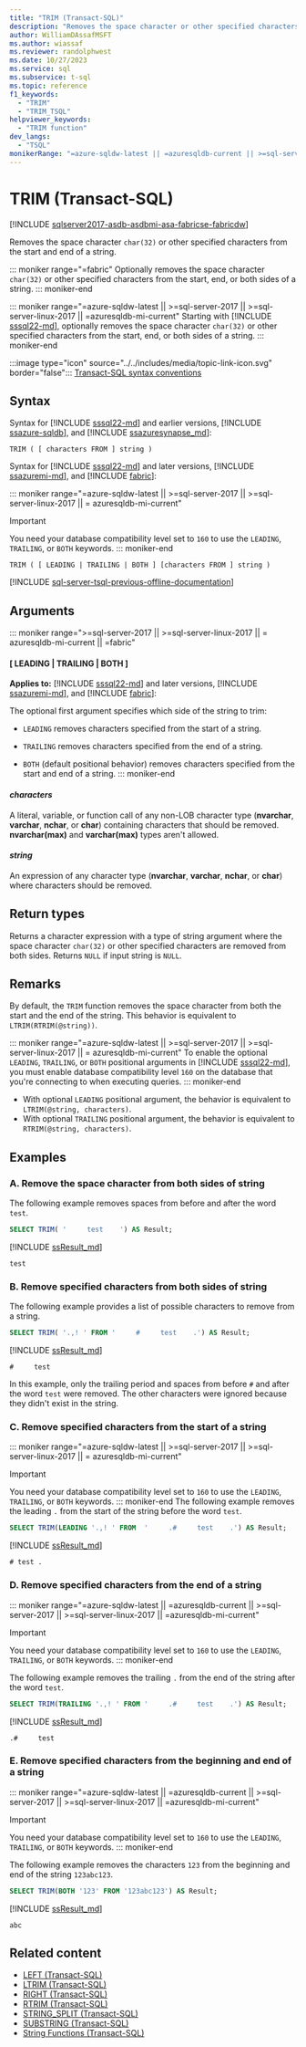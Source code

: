 ```yaml
---
title: "TRIM (Transact-SQL)"
description: "Removes the space character or other specified characters from the start and end of a string."
author: WilliamDAssafMSFT
ms.author: wiassaf
ms.reviewer: randolphwest
ms.date: 10/27/2023
ms.service: sql
ms.subservice: t-sql
ms.topic: reference
f1_keywords:
  - "TRIM"
  - "TRIM_TSQL"
helpviewer_keywords:
  - "TRIM function"
dev_langs:
  - "TSQL"
monikerRange: "=azure-sqldw-latest || =azuresqldb-current || >=sql-server-2017 || >=sql-server-linux-2017 || =azuresqldb-mi-current || =fabric"
---
```

# TRIM (Transact-SQL)

[!INCLUDE [sqlserver2017-asdb-asdbmi-asa-fabricse-fabricdw](../../includes/applies-to-version/sqlserver2017-asdb-asdbmi-asa-fabricse-fabricdw.md)]

Removes the space character `char(32)` or other specified characters from the start and end of a string.

::: moniker range="=fabric"
Optionally removes the space character `char(32)` or other specified characters from the start, end, or both sides of a string.
::: moniker-end

::: moniker range="=azure-sqldw-latest || >=sql-server-2017 || >=sql-server-linux-2017 || =azuresqldb-mi-current"
Starting with [!INCLUDE [sssql22-md](../../includes/sssql22-md.md)], optionally removes the space character `char(32)` or other specified characters from the start, end, or both sides of a string.
::: moniker-end

:::image type="icon" source="../../includes/media/topic-link-icon.svg" border="false"::: [Transact-SQL syntax conventions](../language-elements/transact-sql-syntax-conventions-transact-sql.md)

## Syntax

Syntax for [!INCLUDE [sssql22-md](../../includes/sssql22-md.md)] and earlier versions, [!INCLUDE [ssazure-sqldb](../../includes/ssazure-sqldb.md)], and [!INCLUDE [ssazuresynapse_md](../../includes/ssazuresynapse-md.md)]:

```syntaxsql
TRIM ( [ characters FROM ] string )
```

Syntax for [!INCLUDE [sssql22-md](../../includes/sssql22-md.md)] and later versions, [!INCLUDE [ssazuremi-md](../../includes/ssazuremi-md.md)], and [!INCLUDE [fabric](../../includes/fabric.md)]:

::: moniker range="=azure-sqldw-latest || >=sql-server-2017 || >=sql-server-linux-2017 || = azuresqldb-mi-current"
> [!IMPORTANT]  
> You need your database compatibility level set to `160` to use the `LEADING`, `TRAILING`, or `BOTH` keywords.
::: moniker-end

```syntaxsql
TRIM ( [ LEADING | TRAILING | BOTH ] [characters FROM ] string )
```

[!INCLUDE [sql-server-tsql-previous-offline-documentation](../../includes/sql-server-tsql-previous-offline-documentation.md)]

## Arguments

::: moniker range=">=sql-server-2017 || >=sql-server-linux-2017 || = azuresqldb-mi-current || =fabric"
#### [ LEADING | TRAILING | BOTH ]

**Applies to:** [!INCLUDE [sssql22-md](../../includes/sssql22-md.md)] and later versions, [!INCLUDE [ssazuremi-md](../../includes/ssazuremi-md.md)], and [!INCLUDE [fabric](../../includes/fabric.md)]:

The optional first argument specifies which side of the string to trim:

- `LEADING` removes characters specified from the start of a string.

- `TRAILING` removes characters specified from the end of a string.

- `BOTH` (default positional behavior) removes characters specified from the start and end of a string.
::: moniker-end

#### *characters*

A literal, variable, or function call of any non-LOB character type (**nvarchar**, **varchar**, **nchar**, or **char**) containing characters that should be removed. **nvarchar(max)** and **varchar(max)** types aren't allowed.

#### *string*

An expression of any character type (**nvarchar**, **varchar**, **nchar**, or **char**) where characters should be removed.

## Return types

Returns a character expression with a type of string argument where the space character `char(32)` or other specified characters are removed from both sides. Returns `NULL` if input string is `NULL`.

## Remarks

By default, the `TRIM` function removes the space character from both the start and the end of the string. This behavior is equivalent to `LTRIM(RTRIM(@string))`.

::: moniker range="=azure-sqldw-latest || >=sql-server-2017 || >=sql-server-linux-2017 || = azuresqldb-mi-current"
To enable the optional `LEADING`, `TRAILING`, or `BOTH` positional arguments in [!INCLUDE [sssql22-md](../../includes/sssql22-md.md)], you must enable database compatibility level `160` on the database that you're connecting to when executing queries.
::: moniker-end

- With optional `LEADING` positional argument, the behavior is equivalent to `LTRIM(@string, characters)`.
- With optional `TRAILING` positional argument, the behavior is equivalent to `RTRIM(@string, characters)`.

## Examples

### A. Remove the space character from both sides of string

The following example removes spaces from before and after the word `test`.

```sql
SELECT TRIM( '     test    ') AS Result;
```

[!INCLUDE [ssResult_md](../../includes/ssresult-md.md)]

```output
test
```

### B. Remove specified characters from both sides of string

The following example provides a list of possible characters to remove from a string.

```sql
SELECT TRIM( '.,! ' FROM '     #     test    .') AS Result;
```

[!INCLUDE [ssResult_md](../../includes/ssresult-md.md)]

```output
#     test
```

In this example, only the trailing period and spaces from before `#` and after the word `test` were removed. The other characters were ignored because they didn't exist in the string.

### C. Remove specified characters from the start of a string

::: moniker range="=azure-sqldw-latest || >=sql-server-2017 || >=sql-server-linux-2017 || = azuresqldb-mi-current"
> [!IMPORTANT]  
> You need your database compatibility level set to `160` to use the `LEADING`, `TRAILING`, or `BOTH` keywords.
::: moniker-end
The following example removes the leading `.` from the start of the string before the word `test`.

```sql
SELECT TRIM(LEADING '.,! ' FROM  '     .#     test    .') AS Result;
```

[!INCLUDE [ssResult_md](../../includes/ssresult-md.md)]

```output
# test .
```

### D. Remove specified characters from the end of a string

::: moniker range="=azure-sqldw-latest || =azuresqldb-current || >=sql-server-2017 || >=sql-server-linux-2017 || =azuresqldb-mi-current"
> [!IMPORTANT]  
> You need your database compatibility level set to `160` to use the `LEADING`, `TRAILING`, or `BOTH` keywords.
::: moniker-end

The following example removes the trailing `.` from the end of the string after the word `test`.

```sql
SELECT TRIM(TRAILING '.,! ' FROM '     .#     test    .') AS Result;
```

[!INCLUDE [ssResult_md](../../includes/ssresult-md.md)]

```output
.#     test
```

### E. Remove specified characters from the beginning and end of a string

::: moniker range="=azure-sqldw-latest || =azuresqldb-current || >=sql-server-2017 || >=sql-server-linux-2017 || =azuresqldb-mi-current"
> [!IMPORTANT]  
> You need your database compatibility level set to `160` to use the `LEADING`, `TRAILING`, or `BOTH` keywords.
::: moniker-end

The following example removes the characters `123` from the beginning and end of the string `123abc123`.

```sql
SELECT TRIM(BOTH '123' FROM '123abc123') AS Result;
```

[!INCLUDE [ssResult_md](../../includes/ssresult-md.md)]

```output
abc
```

## Related content

- [LEFT (Transact-SQL)](left-transact-sql.md)
- [LTRIM (Transact-SQL)](ltrim-transact-sql.md)
- [RIGHT (Transact-SQL)](right-transact-sql.md)
- [RTRIM (Transact-SQL)](rtrim-transact-sql.md)
- [STRING_SPLIT (Transact-SQL)](string-split-transact-sql.md)
- [SUBSTRING (Transact-SQL)](substring-transact-sql.md)
- [String Functions (Transact-SQL)](string-functions-transact-sql.md)
